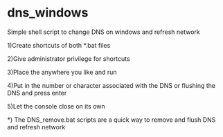 # dns_windows
Simple shell script to change DNS on windows and refresh network

1)Create shortcuts of both *.bat files

2)Give administrator privilege for shortcuts

3)Place the anywhere you like and run

4)Put in the number or character associated with the DNS or flushing the DNS and press enter

5)Let the console close on its own

*) The DNS_remove.bat scripts are a quick way to remove and flush DNS and refresh network
